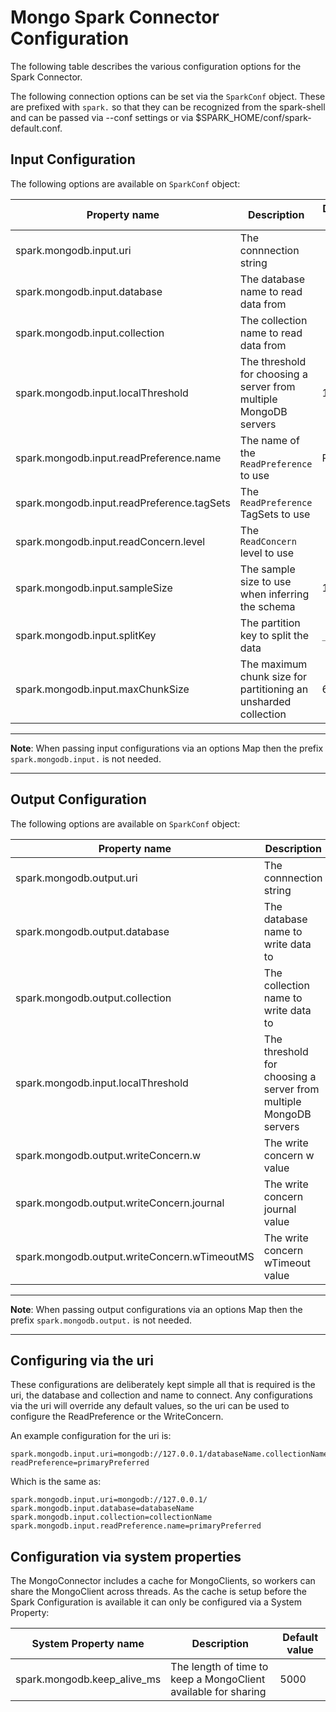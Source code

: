 # Mongo Spark Connector Configuration

The following table describes the various configuration options for the Spark Connector. 

The following connection options can be set via the `SparkConf` object. These are prefixed with `spark.` so that they can be recognized
from the spark-shell and can be passed via --conf settings or via $SPARK_HOME/conf/spark-default.conf.

## Input Configuration

The following options are available on `SparkConf` object:

Property name                              | Description                                                       | Default value
-------------------------------------------|-------------------------------------------------------------------|--------------------
spark.mongodb.input.uri                    | The connnection string                                            |
spark.mongodb.input.database               | The database name to read data from                               |
spark.mongodb.input.collection             | The collection name to read data from                             |
spark.mongodb.input.localThreshold         | The threshold for choosing a server from multiple MongoDB servers | 15 ms
spark.mongodb.input.readPreference.name    | The name of the `ReadPreference` to use                           | Primary
spark.mongodb.input.readPreference.tagSets | The `ReadPreference` TagSets to use                               |
spark.mongodb.input.readConcern.level      | The `ReadConcern` level to use                                    |
spark.mongodb.input.sampleSize             | The sample size to use when inferring the schema                  | 1000
spark.mongodb.input.splitKey               | The partition key to split the data                               | `_id`
spark.mongodb.input.maxChunkSize           | The maximum chunk size for partitioning an unsharded collection   | 64 MB

-----
**Note**: When passing input configurations via an options Map then the prefix `spark.mongodb.input.` is not needed.

-----

## Output Configuration

The following options are available on `SparkConf` object:

Property name                                | Description                                                       | Default value
---------------------------------------------|-------------------------------------------------------------------|--------------------
spark.mongodb.output.uri                     | The connnection string                                            |
spark.mongodb.output.database                | The database name to write data to                                |
spark.mongodb.output.collection              | The collection name to write data to                              |
spark.mongodb.input.localThreshold           | The threshold for choosing a server from multiple MongoDB servers | 15 ms
spark.mongodb.output.writeConcern.w          | The write concern w value                                         | (WriteConcern.ACKNOWLEDGED)
spark.mongodb.output.writeConcern.journal    | The write concern journal value                                   |
spark.mongodb.output.writeConcern.wTimeoutMS | The write concern wTimeout value                                  |

-----
**Note**: When passing output configurations via an options Map then the prefix `spark.mongodb.output.` is not needed.

-----

## Configuring via the uri

These configurations are deliberately kept simple all that is required is the uri, the database and collection and name to connect.
Any configurations via the uri will override any default values, so the uri can be used to configure the ReadPreference or the WriteConcern.

An example configuration for the uri is:
```
spark.mongodb.input.uri=mongodb://127.0.0.1/databaseName.collectionName?readPreference=primaryPreferred
```

Which is the same as:
```
spark.mongodb.input.uri=mongodb://127.0.0.1/
spark.mongodb.input.database=databaseName
spark.mongodb.input.collection=collectionName
spark.mongodb.input.readPreference.name=primaryPreferred
```

## Configuration via system properties

The MongoConnector includes a cache for MongoClients, so workers can share the MongoClient across threads. As the cache is setup before the
Spark Configuration is available it can only be configured via a System Property:

System Property name         | Description                                                     | Default value
-----------------------------|-----------------------------------------------------------------|--------------------
spark.mongodb.keep_alive_ms  | The length of time to keep a MongoClient available for sharing  | 5000
